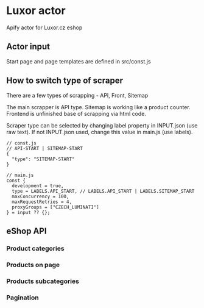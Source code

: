 # Luxor actor
Apify actor for Luxor.cz eshop

## Actor input
Start page and page templates are defined in src/const.js

## How to switch type of scraper

There are a few types of scrapping - API, Front, Sitemap

The main scrapper is API type.
Sitemap is working like a product counter.
Frontend is unfinished base of scrapping via html code.

Scraper type can be selected by changing label property in INPUT.json (use raw text).
If not INPUT.json used, change this value in main.js (use labels).

```
// const.js
// API-START | SITEMAP-START
{
  "type": "SITEMAP-START"
}

```


```
// main.js
const {
  development = true,
  type = LABELS.API_START, // LABELS.API_START | LABELS.SITEMAP_START
  maxConcurrency = 100,
  maxRequestRetries = 4,
  proxyGroups = ["CZECH_LUMINATI"]
} = input ?? {};
```

## eShop API

### Product categories

### Products on page

### Products subcategories

### Pagination
